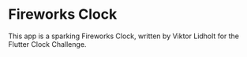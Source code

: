 # Fireworks Clock

This app is a sparking Fireworks Clock, written by Viktor Lidholt for the Flutter Clock Challenge.
